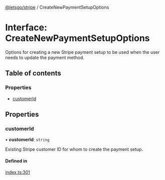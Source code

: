 [@letsgo/stripe](../README.md) / CreateNewPaymentSetupOptions

# Interface: CreateNewPaymentSetupOptions

Options for creating a new Stripe payment setup to be used when the user needs to update the payment method.

## Table of contents

### Properties

- [customerId](CreateNewPaymentSetupOptions.md#customerid)

## Properties

### customerId

• **customerId**: `string`

Existing Stripe customer ID for whom to create the payment setup.

#### Defined in

[index.ts:301](https://github.com/tjanczuk/letsgo/blob/c32fd97/packages/stripe/src/index.ts#L301)
